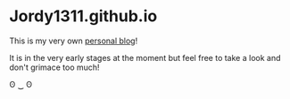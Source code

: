 # Jordy1311.github.io

This is my very own [personal blog](https://Jordy1311.github.io/Jordy1311.github.io)! 

It is in the very early stages at the moment but feel free to take a look and don't grimace too much!

ʘ ‿ ʘ
